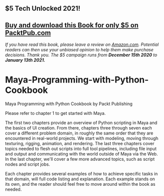 ## $5 Tech Unlocked 2021!
[Buy and download this Book for only $5 on PacktPub.com](https://www.packtpub.com/product/maya-programming-with-python-cookbook/9781785283987)
-----
*If you have read this book, please leave a review on [Amazon.com](https://www.amazon.com/gp/product/1785283987).     Potential readers can then use your unbiased opinion to help them make purchase decisions. Thank you. The $5 campaign         runs from __December 15th 2020__ to __January 13th 2021.__*

# Maya-Programming-with-Python-Cookbook
Maya Programming with Python Cookbook by Packt Publishing

Please refer to chapter 1 to get started with Maya.

The first two chapters provide an overview of Python scripting in Maya and the basics of UI creation. From there, chapters three through seven each cover a different problem domain, in roughly the same order that they are encountered in real-world projects. We start with modeling, moving through texturing, rigging, animation, and rendering. The last 
three chapters cover topics needed to flesh out scripts into full tool pipelines, including file input and output and communicating with the world outside of Maya via the Web. In the last chapter, we'll cover a few more advanced topics, such as script nodes and script jobs.

Each chapter provides several examples of how to achieve specific tasks in that domain, will full code listing and explanation. Each example stands on its own, and the reader should feel free to move around within the book as needed.

